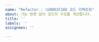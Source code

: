 ```yaml
---
name: "Refactor : \U0001F3A8 코드 리팩토링"
about: 기능 변경 없이 코드의 구조를 개선합니다.
title: ''
labels: ''
assignees: ''

---
```




